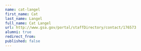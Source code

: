 ```yaml
---
name: cat-langel
first_name: Cat
last_name: Langel
full_name: Cat Langel
url: http://www.gsa.gov/portal/staffDirectory/contact/176573
alumni: true
redirect_from: 
published: false
---
```


